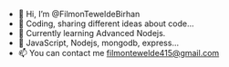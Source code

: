 - 👋 Hi, I’m @FilmonTeweldeBirhan
- 👀 Coding, sharing different ideas about code...
- 🌱 Currently learning Advanced Nodejs.
- 💞️ JavaScript, Nodejs, mongodb, express...
- 📫 You can contact me filmontewelde415@gmail.com
